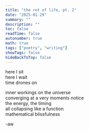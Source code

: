 ```yaml
---
title: "the rot of life, pt. 2"
date: "2025-01-29"
summary: ""
description: ""
toc: false
readTime: false
autonumber: true
math: true
tags: ["poetry", "writing"]
showTags: false
hideBackToTop: false
---
```


here I sit  
here I wait  
time drones on  
  
inner workings on the universe  
converging at a very moments notice  
the energy, the timing  
all collapsing like a function  
mathematical blissfulness   
  
-aw